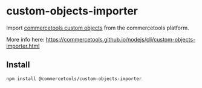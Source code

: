 # custom-objects-importer

Import [commercetools custom objects](https://docs.commercetools.com/http-api-projects-custom-objects.html) from the commercetools platform.

More info here: https://commercetools.github.io/nodejs/cli/custom-objects-importer.html

## Install

```bash
npm install @commercetools/custom-objects-importer
```
